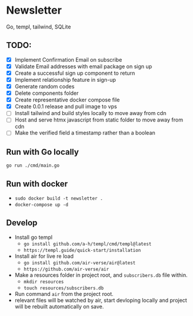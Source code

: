 # Newsletter

Go, templ, tailwind, SQLite

## TODO:

-[X] Implement Confirmation Email on subscribe  
-[X] Validate Email addresses with email package on sign up  
-[X] Create a successful sign up component to return  
-[X] Implement relationship feature in sign-up  
-[X] Generate random codes  
-[X] Delete components folder  
-[X] Create representative docker compose file  
-[X] Create 0.0.1 release and pull image to vps  
-[ ] Install tailwind and build styles locally to move away from cdn  
-[ ] Host and serve htmx javascript from static folder to move away from cdn  
-[ ] Make the verified field a timestamp rather than a boolean

## Run with Go locally

`go run ./cmd/main.go`

## Run with docker

- `sudo docker build -t newsletter .`
- `docker-compose up -d`


## Develop

- Install go templ  
    - `go install github.com/a-h/templ/cmd/templ@latest`
    - `https://templ.guide/quick-start/installation`  
- Install air for live re load  
    - `go install github.com/air-verse/air@latest`  
    - `https://github.com/air-verse/air`
- Make a resources folder in project root, and `subscribers.db` file within.
    - `mkdir resources`  
    - `touch resources/subscribers.db`  
- Run command `air` from the project root.  
- relevant files will be watched by air, start devloping locally and project will be rebuilt automatically on save.  


